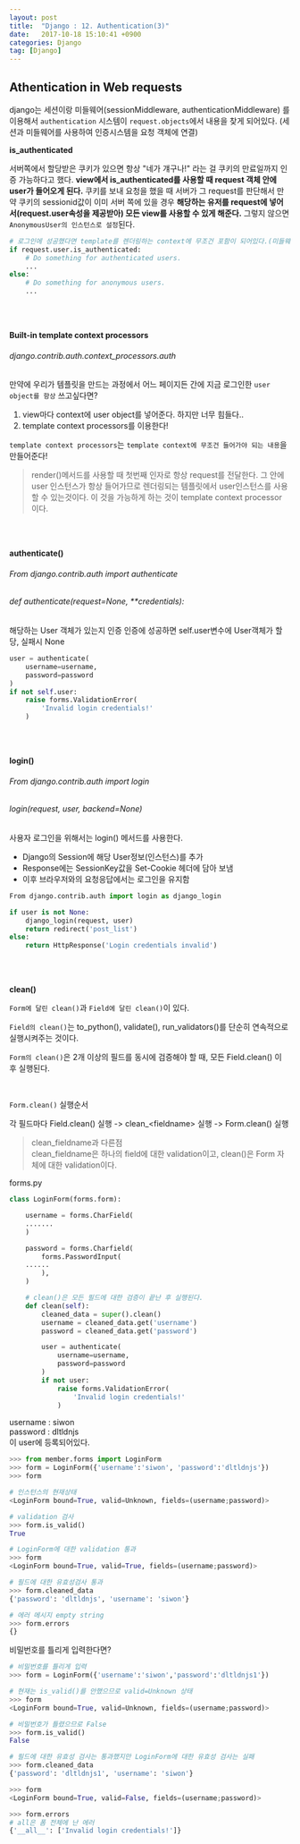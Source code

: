```yaml
---
layout: post
title:  "Django : 12. Authentication(3)"
date:   2017-10-18 15:10:41 +0900
categories: Django
tag: [Django]
---
```


## Athentication in Web requests

django는 세션이랑 미들웨어(sessionMiddleware, authenticationMiddleware) 를 이용해서 `authentication` 시스템이 `request.objects`에서 내용을 찾게 되어있다.
(세션과 미들웨어를 사용하여 인증시스템을 요청 객체에 연결)

**is\_authenticated**

서버쪽에서 할당받은 쿠키가 있으면 항상 "네가 걔구나!" 라는 걸 쿠키의 만료일까지 인증 가능하다고 했다. **view에서 is_authenticated를 사용할 때 request 객체 안에 user가 들어오게 된다.** 쿠키를 보내 요청을 했을 때 서버가 그 request를 판단해서 만약 쿠키의 sessionid값이 이미 서버 쪽에 있을 경우 **해당하는 유저를 request에 넣어서(request.user속성을 제공받아) 모든 view를 사용할 수 있게 해준다.** 그렇지 않으면 `AnonymousUser의 인스턴스로 설정`된다.


```python
# 로그인에 성공했다면 template를 렌더링하는 context에 무조건 포함이 되어있다.(미들웨어에서 처리)
if request.user.is_authenticated:
	# Do something for authenticated users.
	...
else:
	# Do something for anonymous users.
	...
```

<br><br>

**Built-in template context processors**

###### django.contrib.auth.context_processors.auth

만약에 우리가 템플릿을 만드는 과정에서 어느 페이지든 간에 지금 로그인한 `user object를 항상` 쓰고싶다면?

1. view마다 context에 user object를 넣어준다. 하지만 너무 힘들다..
2. template context processors를 이용한다!

`template context processors`는 `template context에 무조건 들어가야 되는 내용`을 만들어준다!

> render()메서드를 사용할 때 첫번째 인자로 항상 request를 전달한다. 그 안에 user 인스턴스가 항상 들어가므로 렌더링되는 템플릿에서 user인스턴스를 사용할 수 있는것이다. 이 것을 가능하게 하는 것이 template context processor 이다.


<br><br>

**authenticate()**

###### From django.contrib.auth import authenticate

###### def authenticate(request=None, **credentials):

해당하는 User 객체가 있는지 인증
인증에 성공하면 self.user변수에 User객체가 할당, 실패시 None

```python
user = authenticate(
    username=username,
    password=password
)
if not self.user:
    raise forms.ValidationError(
        'Invalid login credentials!'
    )
```

<br><br>

**login()**

###### From django.contrib.auth import login

###### login(request, user, backend=None)


사용자 로그인을 위해서는 login() 메서드를 사용한다.

- Django의 Session에 해당 User정보(인스턴스)를 추가
- Response에는 SessionKey값을 Set-Cookie 헤더에 담아 보냄
- 이후 브라우저와의 요청응답에서는 로그인을 유지함

```python
From django.contrib.auth import login as django_login

if user is not None:
    django_login(request, user)
    return redirect('post_list')
else:
    return HttpResponse('Login credentials invalid')
```

<br><br>


**clean()**

`Form에 달린 clean()`과 `Field에 달린 clean()`이 있다.

`Field의 clean()`는 to\_python(), validate(), run\_validators()를 단순히 연속적으로 실행시켜주는 것이다.

`Form의 clean()`은 2개 이상의 필드를 동시에 검증해야 할 때, 모든 Field.clean() 이 후 실행된다.

<br>

`Form.clean()` 실행순서

각 필드마다 Field.clean() 실행 -> clean\_\<fieldname\> 실행 -> Form.clean() 실행

> clean\_fieldname과 다른점<br>
> clean_fieldname은 하나의 field에 대한 validation이고, clean()은 Form 자체에 대한 validation이다.


forms.py

```python
class LoginForm(forms.form):

	username = forms.CharField(
	.......
	)

	password = forms.Charfield(
		forms.PasswordInput(
	......
		),
	)

	# clean()은 모든 필드에 대한 검증이 끝난 후 실행된다.
	def clean(self):
	    cleaned_data = super().clean()
	    username = cleaned_data.get('username')
	    password = cleaned_data.get('password')

	    user = authenticate(
	        username=username,
	        password=password
	    )
	    if not user:
	        raise forms.ValidationError(
	            'Invalid login credentials!'
	        )
```

username : siwon<br>
password : dltldnjs<br>
이 user에 등록되어있다.

```python
>>> from member.forms import LoginForm
>>> form = LoginForm({'username':'siwon', 'password':'dltldnjs'})
>>> form

# 인스턴스의 현재상태
<LoginForm bound=True, valid=Unknown, fields=(username;password)>

# validation 검사
>>> form.is_valid()
True

# LoginForm에 대한 validation 통과
>>> form
<LoginForm bound=True, valid=True, fields=(username;password)>

# 필드에 대한 유효성검사 통과
>>> form.cleaned_data
{'password': 'dltldnjs', 'username': 'siwon'}

# 에러 메시지 empty string
>>> form.errors
{}
```

비밀번호를 틀리게 입력한다면?

```python
# 비밀번호를 틀리게 입력
>>> form = LoginForm({'username':'siwon','password':'dltldnjs1'})

# 현재는 is_valid()를 안했으므로 valid=Unknown 상태
>>> form
<LoginForm bound=True, valid=Unknown, fields=(username;password)>

# 비밀번호가 틀렸으므로 False
>>> form.is_valid()
False

# 필드에 대한 유효성 검사는 통과했지만 LoginForm에 대한 유효성 검사는 실패
>>> form.cleaned_data
{'password': 'dltldnjs1', 'username': 'siwon'}

>>> form
<LoginForm bound=True, valid=False, fields=(username;password)>

>>> form.errors
# all은 폼 전체에 난 에러
{'__all__': ['Invalid login credentials!']}
```
